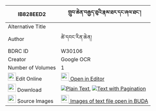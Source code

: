 |IB828EED2|གྲུབ་ཆེན་བརྒྱད་ཅུའི་རྣམ་ཐར་དང་ཞལ་ཐང་། 
| --- | --- 
|Alternative Title |
|Author| ཚེ་དབང་རིན་ཆེན།
|BDRC ID | W30106
|Creator | Google OCR
|Number of Volumes| 1
|<img width="25" src="https://img.icons8.com/color/25/000000/edit-property.png">Edit Online| [<img width="25" src="https://avatars.githubusercontent.com/u/45091458?s=200&v=4"> Open in Editor](http://editor.openpecha.org/IB828EED2)
|<img width="25" src="https://img.icons8.com/fluent/48/000000/download-2.png"/>  Download | [![](https://img.icons8.com/color/20/000000/txt.png)Plain Text](https://github.com/Openpecha/IB828EED2/releases/download/v1/drubchen_gyechu_i_namtar_dang__plain_IB828EED2.zip), [![](https://img.icons8.com/color/20/000000/txt.png)Text with Pagination](https://github.com/Openpecha/IB828EED2/releases/download/v1/drubchen_gyechu_i_namtar_dang__pages_IB828EED2.zip)
|<img width="25" src="https://img.icons8.com/plasticine/100/000000/pictures-folder.png"/>  Source Images | [<img width="25" src="https://library.bdrc.io/icons/BUDA-small.svg"> Images of text file open in BUDA](https://library.bdrc.io/show/bdr:W30106)